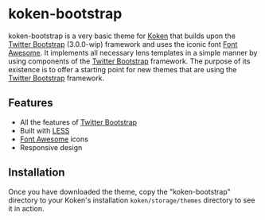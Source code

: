 koken-bootstrap
===============

koken-bootstrap is a very basic theme for [Koken](http://koken.me) that builds upon the [Twitter Bootstrap](http://twitter.github.io/bootstrap) (3.0.0-wip) framework and uses the iconic font [Font Awesome](http://fortawesome.github.io/Font-Awesome). It implements all necessary lens templates in a simple manner by using components of the [Twitter Bootstrap](http://twitter.github.io/bootstrap) framework. The purpose of its existence is to offer a starting point for new themes that are using the [Twitter Bootstrap](http://twitter.github.io/bootstrap) framework.

Features
--------

  * All the features of [Twitter Bootstrap](http://twitter.github.io/bootstrap)
  * Built with [LESS](http://lesscss.org)
  * [Font Awesome](http://fortawesome.github.io/Font-Awesome) icons
  * Responsive design

Installation
------------

Once you have downloaded the theme, copy the "koken-bootstrap" directory to your
Koken's installation `koken/storage/themes` directory to see it in action.
